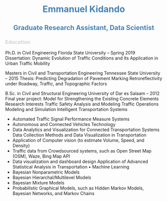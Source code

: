 # <center> <font color='steelblue'> Emmanuel Kidando </font> </center>
## <center> <font color='steelblue'> Graduate Research Assistant, Data Scientist </font> </center>

### <font color='lightgray'> Education </font>  
Ph.D. in Civil Engineering 
Florida State University – Spring 2019
Dissertation: Dynamic Evolution of Traffic Conditions and Its Application in Urban Traffic Mobility

Masters in Civil and Transportation Engineering 
Tennessee State University – 2015
Thesis: Predicting Degradation of Pavement Marking Retroreflectivity under Roadway, Traffic, and Topographic Factors

B.Sc. in Civil and Structural Engineering
University of Dar es Salaam – 2012
Final year project: Model for Strengthening the Existing Concrete Elements
Research Interests
Traffic Safety Analysis and Modeling
Traffic Operations Modeling and Simulation
Intelligent Transportation Systems
- Automated Traffic Signal Performance Measure Systems
- Autonomous and Connected Vehicles Technology
- Data Analytics and Visualization for Connected Transportation Systems
Data Collection Methods and Data Visualization in Transportation
- Application of Computer vision (to estimate Volume, Speed, and Density)
- Traffic data from Crowdsourced systems, such as Open Street Map (OSM), Waze, Bing Map API
- Data visualization and dashboard design 
Application of Advanced Statistical Analysis in Transportation
  • Machine Learning
- Bayesian Nonparametric Models
- Bayesian Hierarchal/Multilevel Models
- Bayesian Mixture Models
- Probabilistic Graphical Models, such as Hidden Markov Models, Bayesian Networks, and Markov Chains


